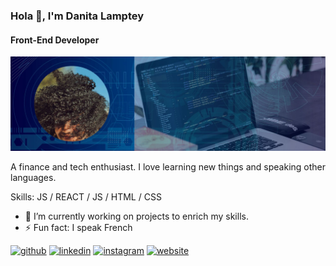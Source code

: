 
### Hola 👋, I'm Danita Lamptey
#### Front-End Developer
![Front-end Developer](https://github.com/iamatinad/danitalamptey/blob/main/banner-ati.jpg)

A finance and tech enthusiast. I love learning new things and speaking other languages. 

Skills:  JS / REACT / JS / HTML / CSS

- 🔭 I’m currently working on projects to enrich my skills.
- ⚡ Fun fact: I speak French 



[<img src='https://cdn.jsdelivr.net/npm/simple-icons@3.0.1/icons/github.svg' alt='github' height='40'>](https://github.com/iamatinad)  [<img src='https://cdn.jsdelivr.net/npm/simple-icons@3.0.1/icons/linkedin.svg' alt='linkedin' height='40'>](https://www.linkedin.com/in/danita-lamptey/)  [<img src='https://cdn.jsdelivr.net/npm/simple-icons@3.0.1/icons/instagram.svg' alt='instagram' height='40'>](https://www.instagram.com/_iamatinad/)  [<img src='https://cdn.jsdelivr.net/npm/simple-icons@3.0.1/icons/icloud.svg' alt='website' height='40'>](https://portfolio-danitalamptey.vercel.app/)  





